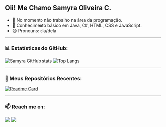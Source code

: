 ## Oii! Me Chamo Samyra Oliveira C.

- 🔭 No momento não trabalho na área da programação.
- 🌱 Conhecimento básico em Java, C#, HTML, CSS e JavaScript.
- 😄 Pronouns: ela/dela  

---

### 📊 Estatísticas do GitHub:
![Samyra GitHub stats](https://github-readme-stats.vercel.app/api?username=SamyraOliveiraC&show_icons=true&theme=dracula)
![Top Langs](https://github-readme-stats.vercel.app/api/top-langs/?username=SamyraOliveiraC&layout=compact&theme=dracula)

---

### 📂 Meus Repositórios Recentes:
[![Readme Card](https://github-readme-stats.vercel.app/api/pin/?username=SamyraOliveiraC&repo=NOME_DO_REPOSITORIO&theme=dracula)](https://github.com/SamyraOliveiraC/NOME_DO_REPOSITORIO)

<!-- Para mostrar mais repositórios, basta duplicar a linha acima trocando o "NOME_DO_REPOSITORIO" -->

---

### 📫 Reach me on:
<div> 
  <a href="mailto:samyycos@gmail.com"><img src="https://img.shields.io/badge/-Gmail-%23333?style=for-the-badge&logo=gmail&logoColor=white"></a>
  <a href="https://www.linkedin.com/in/samyra-oliveira-47bb3b226/" target="_blank"><img src="https://img.shields.io/badge/-LinkedIn-%230077B5?style=for-the-badge&logo=linkedin&logoColor=white"></a>
</div>


<!--
**SamyraOliveiraC/SamyraOliveiraC** is a ✨ _special_ ✨ repository because its `README.md` (this file) appears on your GitHub profile.

Here are some ideas to get you started:

- 🔭 I’m currently working on ...
- 🌱 I’m currently learning ...
- 👯 I’m looking to collaborate on ...
- 🤔 I’m looking for help with ...
- 💬 Ask me about ...
- 📫 How to reach me: ...
- 😄 Pronouns: ...
- ⚡ Fun fact: ...
-->
